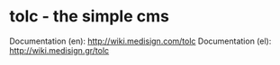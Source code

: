tolc - the simple cms
=====================

Documentation (en): http://wiki.medisign.com/tolc
Documentation (el): http://wiki.medisign.gr/tolc